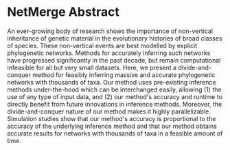 # NetMerge Abstract

An ever-growing body of research shows the importance of non-vertical inheritance of genetic material in the evolutionary histories of broad classes of species. These non-vertical events are best modelled by explicit phylogenetic networks. Methods for accurately inferring such networks have progressed significantly in the past decade, but remain computational infeasible for all but very small datasets. Here, we present a divide-and-conquer method for feasibly inferring massive and accurate phylogenetic networks with thousands of taxa. Our method uses pre-existing inference methods under-the-hood which can be interchanged easily, allowing (1) the use of any type of input data, and (2) our method's accuracy and runtime to directly benefit from future innovations in inference methods. Moreover, the divide-and-conquer nature of our method makes it highly parallelizable. Simulation studies show that our method's accuracy is proportional to the accuracy of the underlying inference method and that our method obtains accurate results for networks with thousands of taxa in a feasible amount of time.